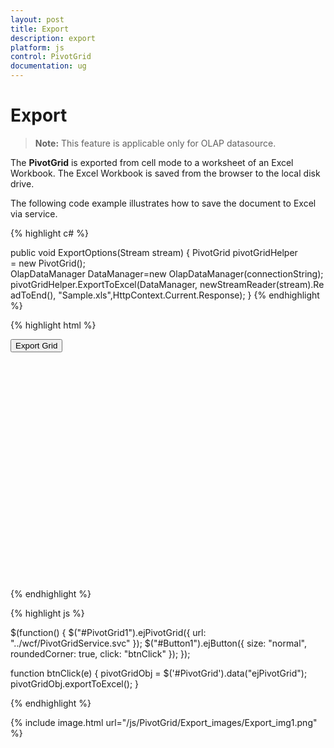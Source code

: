 ```yaml
---
layout: post
title: Export
description: export
platform: js
control: PivotGrid
documentation: ug
---
```


# Export

> **Note:** This feature is applicable only for OLAP datasource.

The **PivotGrid** is exported from cell mode to a worksheet of an Excel Workbook. The Excel Workbook is saved from the browser to the local disk drive.

The following code example illustrates how to save the document to Excel via service.

{% highlight c# %}

public void ExportOptions(Stream stream)
{
PivotGrid pivotGridHelper = new PivotGrid();
OlapDataManager DataManager=new OlapDataManager(connectionString);
pivotGridHelper.ExportToExcel(DataManager, newStreamReader(stream).ReadToEnd(), "Sample.xls",HttpContext.Current.Response);
}
{% endhighlight %}

{% highlight html %}

<button id="Button1">Export Grid</button>
<div id="PivotGrid1" style="height: 350px; width: 100%; overflow: auto"> </div>

{% endhighlight %}

{% highlight js %}

$(function() {
    $("#PivotGrid1").ejPivotGrid({
        url: "../wcf/PivotGridService.svc"
    });
    $("#Button1").ejButton({
        size: "normal",
        roundedCorner: true,
        click: "btnClick"
    });
});

function btnClick(e) {
    pivotGridObj = $('#PivotGrid').data("ejPivotGrid");
    pivotGridObj.exportToExcel();
}

{% endhighlight %}

{% include image.html url="/js/PivotGrid/Export_images/Export_img1.png" %}


